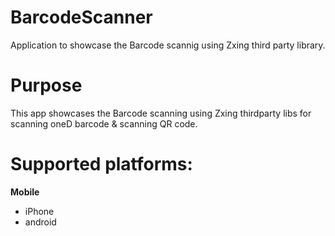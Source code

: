 BarcodeScanner
==============

Application to showcase the Barcode scannig using Zxing third party library.

# Purpose
This app showcases the Barcode scanning using Zxing thirdparty libs for scanning oneD barcode & scanning QR code.

# Supported platforms:
**Mobile**
 * iPhone
 * android
